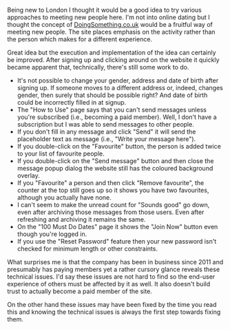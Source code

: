 <!--
.. title: Not DoingSomething Yet
.. slug: not-doingsomething-yet
.. date: 2013/04/26 22:50:00
.. tags: london,online-dating,user-experience
.. link:
.. description:
-->

Being new to London I thought it would be a good idea to try various approaches
to meeting new people here. I'm not into online dating but I thought the
concept of [DoingSomething.co.uk](http://doingsomething.co.uk) would be a
fruitful way of meeting new people. The site places emphasis on the activity
rather than the person which makes for a different experience.

Great idea but the execution and implementation of the idea can certainly be
improved. After signing up and clicking around on the website it quickly became
apparent that, technically, there's still some work to do.

- It's not possible to change your gender, address and date of birth
after signing up. If someone moves to a different address or, indeed, changes
gender, then surely that should be possible right? And date of birth could
be incorrectly filled in at signup.
- The "How to Use" page says that you can't send messages unless you're
subscribed (i.e., becoming a paid member). Well, I don't have a subscription but I was able
to send messages to other people.
- If you don't fill in any message and click "Send" it will send the placeholder
text as message (i.e., "Write your message here").
- If you double-click on the "Favourite" button, the person is added twice
to your list of favourite people.
- If you double-click on the "Send message" button and then close the message
popup dialog the website still has the coloured background overlay.
- If you "Favourite" a person and then click "Remove favourite", the counter at
the top still goes up so it shows you have two favourites, although you
actually have none.
- I can't seem to make the unread count for "Sounds good" go down, even after
archiving those messages from those users. Even after refreshing and archiving
it remains the same.
- On the "100 Must Do Dates" page it shows the "Join Now" button even though
you're logged in.
- If you use the "Reset Password" feature then your new password isn't checked
for minimum length or other constraints.

What surprises me is that the company has been in business since 2011 and
presumably has paying members yet a rather cursory glance reveals these
technical issues. I'd say these issues are not hard to find so the end-user
experience of others must be affected by it as well. It also doesn't build
trust to actually become a paid member of the site.

On the other hand these issues may have been fixed by the time you read this
and knowing the technical issues is always the first step towards fixing them.